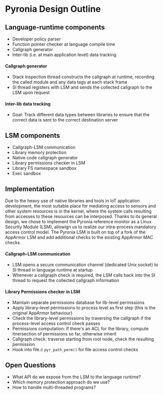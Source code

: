 # Pyronia Design Outline

## Language-runtime components
* Developer policy parser
* Function pointer checker at language compile time
* Callgraph generator
* Inter-lib (i.e. at main application level) data tracking

#### Callgraph generator
* Stack inspection thread constructs the callgraph at runtime, recording the called module and any data tags at each stack frame
* SI thread registers with LSM and sends the collected callgraph to the LSM upon request

#### Inter-lib data tracking
* Goal: Track different data types between libraries to ensure that the correct data is sent to the correct destination server

## LSM components
* Callgraph-LSM communication
* Library memory protection
* Native code callgraph generator
* Library permissions checker in LSM
* Library FS namespace sandbox
* Exec sandbox

## Implementation
Due to the heavy use of native libraries and tools in IoT application development, the most suitable place for mediating access to sensors and other system resources is in the kernel, where the system calls resulting from accesses to these resources can be interposed. Thanks to its general design, we chose to implement the Pyronia reference monitor as a Linux Security Module (LSM), allowign us to realize our intra-process mandatory access control model. The Pyronia LSM is built on top of a fork of the AppArmor LSM and add additional checks to the existing AppArmor MAC checks.

#### Callgraph-LSM communication
* LSM opens a secure communication channel (dedicated Unix socket) to SI thread in language runtime at startup
* Whenever a callgraph check is required, the LSM calls back into the SI thread to request the collected callgraph information

#### Library Permissions checker in LSM
* Maintain separate permissions database for lib-level permissions
* Apply library-level permissions to process level as first step (this is the original AppArmor behaviour)
* Check the library-level permissions by traversing the callgraph if the process-level access control check passes
* Permissions computation: If there's an ACL for the library, compute itnersection of permissions so far, otherwise inherit
* Callgraph check: traverse starting from root node, check the resulting permission
* Hook into file.c `pyr_path_perm()` for file access control checks

## Open Questions
* What API do we expose from the LSM to the language runtime?
* Which memory protection approach do we use?
* How to handle multi-threaded programs?
